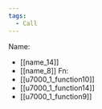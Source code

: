 ```yaml
---
tags:
  - Call
---
```

Name:
- [[name_14]]
- [[name_8]]
Fn:
- [[u7000_1_function10]]
- [[u7000_1_function14]]
- [[u7000_1_function9]]
